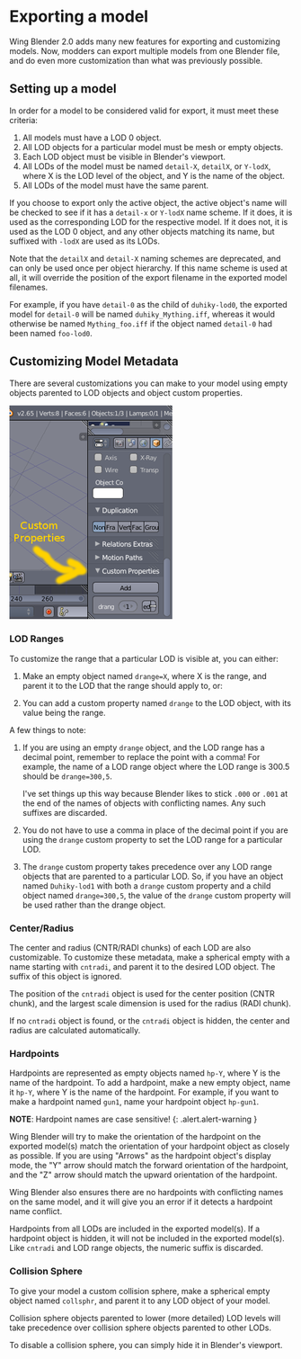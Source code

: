Exporting a model
=================

Wing Blender 2.0 adds many new features for exporting and customizing models.
Now, modders can export multiple models from one Blender file, and do even more
customization than what was previously possible.

Setting up a model
------------------

In order for a model to be considered valid for export, it must meet these criteria:

1. All models must have a LOD 0 object.
2. All LOD objects for a particular model must be mesh or empty objects.
3. Each LOD object must be visible in Blender's viewport.
4. All LODs of the model must be named `detail-X`, `detailX`, or `Y-lodX`,
   where X is the LOD level of the object, and Y is the name of the object.
5. All LODs of the model must have the same parent.

If you choose to export only the active object, the active object's name will be
checked to see if it has a `detail-x` or `Y-lodX` name scheme. If it does, it is used
as the corresponding LOD for the respective model. If it does not, it is used as
the LOD 0 object, and any other objects matching its name, but suffixed with `-lodX`
are used as its LODs.

Note that the `detailX` and `detail-X` naming schemes are deprecated, and can
only be used once per object hierarchy. If this name scheme is used at all, it
will override the position of the export filename in the exported model filenames.

For example, if you have `detail-0` as the child of `duhiky-lod0`, the exported model
for `detail-0` will be named `duhiky_Mything.iff`, whereas it would otherwise be
named `Mything_foo.iff` if the object named `detail-0` had been named `foo-lod0`.

Customizing Model Metadata
--------------------------

There are several customizations you can make to your model using empty objects
parented to LOD objects and object custom properties.

![Custom properties](images/CustomProperties_b.png)

### LOD Ranges ###
To customize the range that a particular LOD is visible at, you can either:

1. Make an empty object named `drange=X`, where X is the range, and parent it
   to the LOD that the range should apply to, or:

2. You can add a custom property named `drange` to the LOD object, with its
   value being the range.

A few things to note:

1. If you are using an empty `drange` object, and the LOD range has a decimal
   point, remember to replace the point with a comma! For example, the name
   of a LOD range object where the LOD range is 300.5 should be `drange=300,5`.

   I've set things up this way because Blender likes to stick `.000` or `.001`
   at the end of the names of objects with conflicting names. Any such suffixes
   are discarded.

2. You do not have to use a comma in place of the decimal point if you are using
   the `drange` custom property to set the LOD range for a particular LOD.

3. The `drange` custom property takes precedence over any LOD range objects that
   are parented to a particular LOD. So, if you have an object named `Duhiky-lod1`
   with both a `drange` custom property and a child object named `drange=300,5`,
   the value of the `drange` custom property will be used rather than the drange
   object.

### Center/Radius ###
The center and radius (CNTR/RADI chunks) of each LOD are also customizable. To
customize these metadata, make a spherical empty with a name starting with
`cntradi`, and parent it to the desired LOD object. The suffix of this object is
ignored.

The position of the `cntradi` object is used for the center position (CNTR chunk),
and the largest scale dimension is used for the radius (RADI chunk).

If no `cntradi` object is found, or the `cntradi` object is hidden, the center
and radius are calculated automatically.

### Hardpoints ###
Hardpoints are represented as empty objects named `hp-Y`, where Y is the name
of the hardpoint. To add a hardpoint, make a new empty object, name it `hp-Y`,
where Y is the name of the hardpoint. For example, if you want to make a hardpoint
named `gun1`, name your hardpoint object `hp-gun1`.

**NOTE**: Hardpoint names are case sensitive!
{: .alert.alert-warning }

Wing Blender will try to make the orientation of the hardpoint on the exported
model(s) match the orientation of your hardpoint object as closely as possible.
If you are using "Arrows" as the hardpoint object's display mode, the "Y" arrow
should match the forward orientation of the hardpoint, and the "Z" arrow should
match the upward orientation of the hardpoint.

Wing Blender also ensures there are no hardpoints with conflicting names on
the same model, and it will give you an error if it detects a hardpoint name
conflict.

Hardpoints from all LODs are included in the exported model(s). If a hardpoint
object is hidden, it will not be included in the exported model(s). Like
`cntradi` and LOD range objects, the numeric suffix is discarded.

### Collision Sphere ###
To give your model a custom collision sphere, make a spherical empty object named
`collsphr`, and parent it to any LOD object of your model.

Collision sphere objects parented to lower (more detailed) LOD levels will take
precedence over collision sphere objects parented to other LODs.

To disable a collision sphere, you can simply hide it in Blender's viewport.
